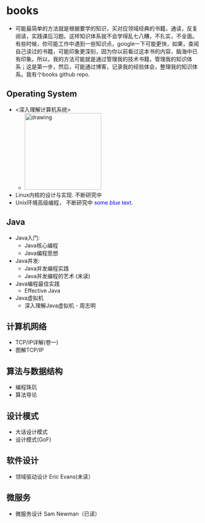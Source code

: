 # books
* 可能最简单的方法就是根据要学的知识，买对应领域经典的书籍，通读，反复阅读，实践课后习题。这样知识体系就不会学得乱七八糟，不扎实，不全面。有些时候，你可能工作中遇到一些知识点，google一下可能更快，如果，查阅自己读过的书籍，可能印象更深刻，因为你以前看过这本书的内容，脑海中已有印象。所以，我的方法可能就是通过管理我的技术书籍，管理我的知识体系；这是第一步，然后，可能通过博客，记录我的经验体会，整理我的知识体系。我有个books github repo.


## Operating System
* <深入理解计算机系统>
  * <img src="https://img3.doubanio.com/view/subject/l/public/s1470003.jpg" alt="drawing" width="200"/>
* Linux内核的设计与实现. 不断研究中
* Unix环境高级编程， 不断研究中 <span style="color:blue">some *blue* text</span>.

## Java
* Java入门:
  * Java核心编程
  * Java编程思想
* Java并发:
  * Java并发编程实践
  * Java并发编程的艺术 (未读)
* Java编程最佳实践  
  * Effective Java
* Java虚拟机
  * 深入理解Java虚拟机 - 周志明

## 计算机网络
* TCP/IP详解(卷一)
* 图解TCP/IP

## 算法与数据结构
* 编程珠玑
* 算法导论

## 设计模式
* 大话设计模式
* 设计模式(GoF)

## 软件设计
* 领域驱动设计 Eric Evans(未读）

## 微服务
* 微服务设计 Sam Newman（已读）

  
